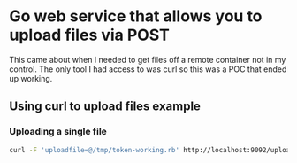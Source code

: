 # Go web service that allows you to upload files via POST

This came about when I needed to get files off a remote container not in my control. The only tool I had access to was curl so this was a POC that ended up working.

## Using curl to upload files example

### Uploading a single file

```bash
curl -F 'uploadfile=@/tmp/token-working.rb' http://localhost:9092/upload
```
